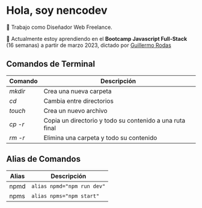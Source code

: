 # Hola, soy nencodev

🔭 Trabajo como Diseñador Web Freelance.

🌱 Actualmente estoy aprendiendo en el **Bootcamp Javascript Full-Stack** (16 semanas) a partir de marzo 2023, dictado por [Guillermo Rodas](https://guillermorodas.com)

## Comandos de Terminal
| Comando | Descripción |
| ------- | ----------- |
| *mkdir* | Crea una nueva carpeta |
| *cd* | Cambia entre directorios |
| *touch* | Crea un nuevo archivo |
| *cp -r* | Copia un directorio y todo su contenido a una ruta final |
| *rm -r* | Elimina una carpeta y todo su contenido |

## Alias de Comandos
| Alias | Descripción |
| --- | --- |
| npmd | ```alias npmd="npm run dev"``` |
| npms | ```alias npms="npm start"``` |